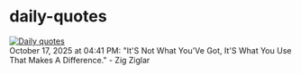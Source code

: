 # daily-quotes
[![Daily quotes](https://github.com/ceepu8/daily-quotes/actions/workflows/daily-quote.yml/badge.svg)](https://github.com/ceepu8/daily-quotes/actions/workflows/daily-quote.yml)<br/>
October 17, 2025 at 04:41 PM: "It'S Not What You'Ve Got, It'S What You Use That Makes A Difference." - Zig Ziglar
